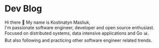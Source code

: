 # Dev Blog

Hi there 👋 My name is Kostinatyn Masliuk,  
I'm passionate software engineer, developer and open source enthusiast.  
Focused on distributed systems, data intensive applications and Go 📊.  
But also following and practicing other software engineer related trends.
